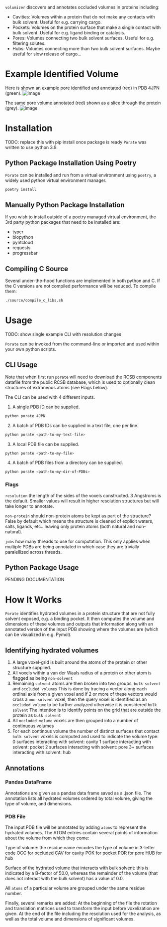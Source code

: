 `volumizer` discovers and annotates occluded volumes in proteins including:
- Cavities: Volumes within a protein that do not make any contacts with bulk solvent. Useful for e.g. carrying cargo.
- Pockets: Volumes on the protein surface that make a single contact with bulk solvent.  Useful for e.g. ligand binding or catalysis.
- Pores: Volumes connecting two bulk solvent surfaces.  Useful for e.g. filtering solutes.
- Hubs: Volumes connecting more than two bulk solvent surfaces.  Maybe useful for slow release of cargo...

# Example Identified Volume

Here is shown an example pore identified and annotated (red) in PDB 4JPN (green).
![image](images/pore_annotation.png)

The same pore volume annotated (red) shown as a slice through the protein (grey).
![image](images/pore_slice.png)

# Installation
TODO: replace this with pip install once package is ready
`Porate` was written to use python 3.9.

## Python Package Installation Using Poetry
`Porate` can be installed and run from a virtual environment using `poetry`, a widely used python virtual environment manager.

```bash
poetry install
```

## Manually Python Package Installation
If you wish to install outside of a poetry managed virtual environment, the 3rd party python packages that need to be installed are:

- typer
- biopython
- pyntcloud
- requests
- progressbar

## Compiling C Source
Several under-the-hood functions are implemented in both python and C.  If the C versions are not compiled performance will be reduced.
To compile them:
```bash
./source/compile_c_libs.sh
```

# Usage
TODO: show single example CLI with resolution changes

`Porate` can be invoked from the command-line or imported and used within your own python scripts.

## CLI Usage
Note that when first run `porate` will need to download the RCSB components datafile from the public
RCSB database, which is used to optionally clean structures of extraneous atoms (see Flags below).

The CLI can be used with 4 different inputs.

1. A single PDB ID can be supplied.
```bash
python porate 4JPN
```
2. A batch of PDB IDs can be supplied in a text file, one per line.
```bash
python porate <path-to-my-text-file>
```
3. A local PDB file can be supplied.
```bash
python porate <path-to-my-file>
```
4. A batch of PDB files from a directory can be supplied.
```bash
python porate <path-to-my-dir-of-PDBs>
```

### Flags
`resolution` the length of the sides of the voxels constructed.  3 Angstroms is the default.  Smaller values
will result in higher resolution structures but will take longer to annotate.

`non-protein` should non-protein atoms be kept as part of the structure?  False by default which means the structure is
cleaned of explicit waters, salts, ligands, etc.. leaving only protein atoms (both natural and non-natural).

`jobs` how many threads to use for computation.  This only applies when multiple PDBs are being annotated in which
case they are trivially paralellized across threads.

## Python Package Usage
PENDING DOCUMENTATION


# How It Works
`Porate` identifies hydrated volumes in a protein structure that are not fully solvent exposed, e.g. a binding pocket.
It then computes the volume and dimensions of these volumes and outputs that information along with an annotated 
version of the input PDB showing where the volumes are (which can be visualized in e.g. Pymol).

## Identifying hydrated volumes
1. A large voxel-grid is built around the atoms of the protein or other structure supplied.
2. All voxels within a van der Waals radius of a protein or other atom is flagged as being `non-solvent`
3. Remaining `solvent` atoms are then broken into two groups: `bulk solvent` and `occluded volumes`
   This is done by tracing a vector along each ordinal axis from a given voxel and if 2 or more of these vectors would
   cross a `non-solvent` voxel, then the query voxel is identified as an `occluded volume` to be further analyzed
   otherwise it is considered `bulk solvent`
   The intention is to identify points on the grid that are outside the protein as `bulk solvent`
4. All `occluded volume` voxels are then grouped into a number of continuous volumes
5. For each continous volume the number of distinct surfaces that contact `bulk solvent` voxels is computed and used
   to indicate the volume type:
   0 surfaces interacting with solvent: cavity
   1 surface interacting with solvent: pocket
   2 surfaces interacting with solvent: pore
   3+ surfaces interacting with solvent: hub

## Annotations

### Pandas DataFrame
Annotations are given as a pandas data frame saved as a .json file.  The annotation lists all hydrated volumes ordered by
total volume, giving the type of volume, and dimensions.

### PDB File
The input PDB file will be annotated by adding `atoms` to represent the hydrated volumes.  The ATOM entries
contain several points of information about the volume from which they come:

Type of volume: the residue name encodes the type of volume in 3-letter code
OCC for occluded
CAV for cavity
POK for pocket
POR for pore
HUB for hub

Surface of the hydrated volume that interacts with bulk solvent: this is indicated by a B-factor of 50.0, whereas
the remainder of the volume (that does not interact with the bulk solvent) has a value of 0.0.

All `atoms` of a particular volume are grouped under the same residue number.

Finally, several remarks are added:
At the beginning of the file the rotation and translation matrices used to transform the input before voxelization are given.
At the end of the file including the resolution used for the analysis, as well as the total volume and dimensions of significant volumes.
